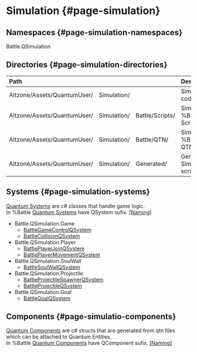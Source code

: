 # Simulation {#page-simulation}

## Namespaces {#page-simulation-namespaces}

Battle.QSimulation

## Directories {#page-simulation-directories}

|  Path                                                     ||| Description                  |
| :-------------------------- | :---------- | :-------------- | :--------------------------- |
| Altzone/Assets/QuantumUser/ | Simulation/ |                 | Simulation code              |
| Altzone/Assets/QuantumUser/ | Simulation/ | Battle/Scripts/ | Simulation %Battle C# Script |
| Altzone/Assets/QuantumUser/ | Simulation/ | Battle/QTN/     | Simulation %Battle QTN files |
| Altzone/Assets/QuantumUser/ | Simulation/ | Generated/      | Generated Simulation scripts |

## Systems {#page-simulation-systems}

[Quantum Systems](https://doc.photonengine.com/quantum/current/manual/quantum-ecs/systems) are c# classes that handle game logic.  
In %Battle [Quantum Systems](https://doc.photonengine.com/quantum/current/manual/quantum-ecs/systems) have QSystem sufix. [[Naming]](#index-naming)

- Battle.QSimulation.Game
  - [BattleGameControlQSystem](#Battle.QSimulation.Game.BattleGameControlQSystem)
  - [BattleCollisionQSystem](#Battle.QSimulation.Game.BattleCollisionQSystem)
- Battle.QSimulation.Player
  - [BattlePlayerJoinQSystem](#Battle.QSimulation.Player.BattlePlayerJoinQSystem) 
  - [BattlePlayerMovementQSystem](#Battle.QSimulation.Player.BattlePlayerMovementQSystem)
- Battle.QSimulation.SoulWall
  - [BattleSoulWallQSystem](#Battle.QSimulation.SoulWall.BattleSoulWallQSystem)
- Battle.QSimulation.Projectile
  - [BattleProjectileSpawnerQSystem](#Battle.QSimulation.Projectile.BattleProjectileSpawnerQSystem)
  - [BattleProjectileQSystem](#Battle.QSimulation.Projectile.BattleProjectileQSystem)
- Battle.QSimulation.Goal
  - [BattleGoalQSystem](#Battle.QSimulation.Goal.BattleGoalQSystem)

## Components {#page-simulatio-components}

[Quantum Components](https://doc.photonengine.com/quantum/current/manual/quantum-ecs/dsl) are c# structs that are generated from qtn files which can be attached to Quantum Entities.  
In %Battle [Quantum Components](https://doc.photonengine.com/quantum/current/manual/quantum-ecs/dsl) have QComponent sufix. [[Naming]](#index-naming)
